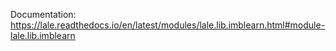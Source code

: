 Documentation: https://lale.readthedocs.io/en/latest/modules/lale.lib.imblearn.html#module-lale.lib.imblearn
